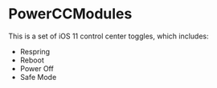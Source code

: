 PowerCCModules
================

This is a set of iOS 11 control center toggles, which includes:

*	Respring
*	Reboot
*	Power Off
*	Safe Mode
